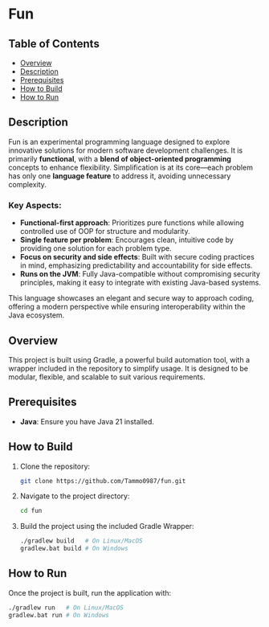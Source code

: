 # Fun

## Table of Contents

- [Overview](#overview)
- [Description](#description)
- [Prerequisites](#prerequisites)
- [How to Build](#how-to-build)
- [How to Run](#how-to-run)

## Description

Fun is an experimental programming language designed to explore innovative solutions for modern software development
challenges. It is primarily **functional**, with a **blend of object-oriented programming** concepts to enhance
flexibility. Simplification is at its core—each problem has only one **language feature** to address it, avoiding
unnecessary complexity.

### Key Aspects:

- **Functional-first approach**: Prioritizes pure functions while allowing controlled use of OOP for structure and
  modularity.
- **Single feature per problem**: Encourages clean, intuitive code by providing one solution for each problem type.
- **Focus on security and side effects**: Built with secure coding practices in mind, emphasizing predictability and
  accountability for side effects.
- **Runs on the JVM**: Fully Java-compatible without compromising security principles, making it easy to integrate with
  existing Java-based systems.

This language showcases an elegant and secure way to approach coding, offering a modern perspective while ensuring
interoperability within the Java ecosystem.

## Overview

This project is built using Gradle, a powerful build automation tool, with a wrapper included in the repository to
simplify usage. It is designed to be modular, flexible, and scalable to suit various requirements.

## Prerequisites

- **Java**: Ensure you have Java 21 installed.

## How to Build

1. Clone the repository:
   ```bash
   git clone https://github.com/Tammo0987/fun.git
   ```
2. Navigate to the project directory:
   ```bash
   cd fun
   ```
3. Build the project using the included Gradle Wrapper:
   ```bash
   ./gradlew build   # On Linux/MacOS
   gradlew.bat build # On Windows
   ```

## How to Run

Once the project is built, run the application with:

```bash
./gradlew run   # On Linux/MacOS
gradlew.bat run # On Windows
```